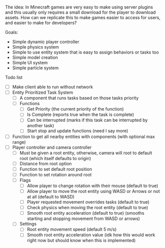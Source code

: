 The idea: In Minecraft games are very easy to make using server plugins and this usually only requires a small download for the player to download assets.  How can we replicate this to make games easier to access for users, and easier to make for developers?

Goals:
- Simple dynamic player controller
- Simple physics system
- Simple to use entity system that is easy to assign behaviors or tasks too
- Simple model creation
- Simple UI system
- Simple particle system

Todo list
- [ ] Make client able to run without network
- [ ] Entity Prioritized Task System
  - [ ] A component that runs tasks based on those tasks priority
  - [ ] Functions
    - [ ] Get Priority (the current priority of the function)
    - [ ] Is Complete (reports true when the task is complete)
    - [ ] Can be interrupted (marks if this task can be interrupted by another task)
    - [ ] Start stop and update functions (need I say more)
- [ ] Function to get all nearby entities with components (with optional max range)
- [ ] Player controller and camera controller
  - [ ] Must be given a root entity, otherwise, camera will root to default root (which itself defaults to origin)
  - [ ] Distance from root option
  - [ ] Function to set default root position
  - [ ] Function to set rotation around root
  - [ ] Flags
    - [ ] Allow player to change rotation with their mouse (default to true)
    - [ ] Allow player to move the root entity using WASD or Arrows or not at all (default to WASD)
    - [ ] Player requested movement overrides tasks (default to true)
    - [ ] Check physics when moving the root entity (default to true)
    - [ ] Smooth root entity acceleration (default to true) (smooths starting and stopping movement from WASD or arrows)
  - [ ] Settings
    - [ ] Root entity movement speed (default 5 m/s)
    - [ ] Smooth root entity acceleration value (idk how this would work right now but should know when this is implemented)